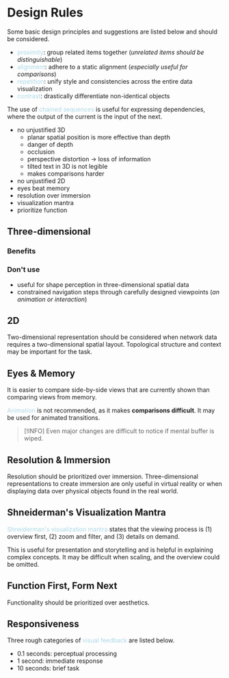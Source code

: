 # Design Rules

Some basic design principles and suggestions are listed below and should be considered.
- <span style = "color:lightblue">proximity</span>: group related items together (*unrelated items should be distinguishable*)
- <span style = "color:lightblue">alignment</span>: adhere to a static alignment (*especially useful for comparisons*)
- <span style = "color:lightblue">repetition</span>: unify style and consistencies across the entire data visualization
- <span style = "color:lightblue">contrast</span>: drastically differentiate non-identical objects



The use of <span style = "color:lightblue">chained sequences</span> is useful for expressing dependencies, where the output of the current is the input of the next.

- no unjustified 3D
	- planar spatial position is more effective than depth
	- danger of depth
	- occlusion
	- perspective distortion $\rightarrow$ loss of information
	- tilted text in 3D is not legible
	- makes comparisons harder
- no unjustified 2D
- eyes beat memory
- resolution over immersion
- visualization mantra
- prioritize function

## Three-dimensional
### Benefits

### Don't use
- useful for shape perception in three-dimensional spatial data
- constrained navigation steps through carefully designed viewpoints (*an animation or interaction*)

## 2D
Two-dimensional representation should be considered when network data requires a two-dimensional spatial layout. Topological structure and context may be important for the task.

## Eyes & Memory
It is easier to compare side-by-side views that are currently shown than comparing views from memory.

<span style = "color:lightblue">Animation</span> is not recommended, as it makes **comparisons difficult**. It may be used for animated transitions.

> [!INFO]
> Even major changes are difficult to notice if mental buffer is wiped.

## Resolution & Immersion
Resolution should be prioritized over immersion. Three-dimensional representations to create immersion are only useful in virtual reality or when displaying data over physical objects found in the real world.

## Shneiderman's Visualization Mantra

<span style = "color:lightblue">Shneiderman's visualization mantra</span> states that the viewing process is (1) overview first, (2) zoom and filter, and (3) details on demand.

This is useful for presentation and storytelling and is helpful in explaining complex concepts. It may be difficult when scaling, and the overview could be omitted.

## Function First, Form Next
Functionality should be prioritized over aesthetics.

## Responsiveness
Three rough categories of <span style = "color:lightblue">visual feedback</span> are listed below.
- $0.1$ seconds: perceptual processing
- $1$ second: immediate response
- $10$ seconds: brief task


